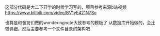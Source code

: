这部分代码是大二下开学的时候学习写的，项目参考来源b站视频
https://www.bilibili.com/video/BV1yE421N7So

也算是和舍友们做的wonderingnote大致参考的模板了
从数据库开始做的，会比较详细，然后主要参考一个文件目录的架构吧
